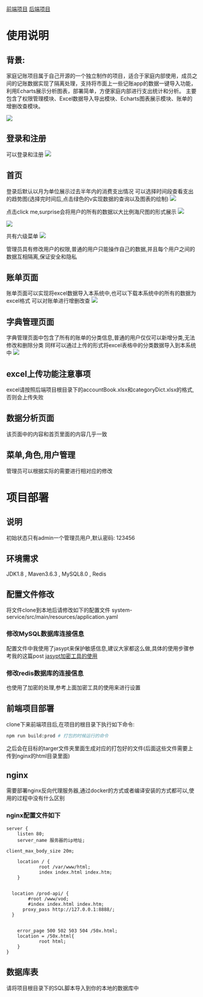 [前端项目](https://github.com/vectorstone/moneysave-front-authenticate.git)
[后端项目](https://github.com/vectorstone/moneysave-back.git)
# 使用说明
## 背景:
家庭记账项目属于自己开源的一个独立制作的项目，适合于家庭内部使用，成员之间的记账数据实现了隔离处理，支持将市面上一些记账app的数据一键导入功能，利用Echarts展示分析图表，部署简单，方便家庭内部进行支出统计和分析。
主要包含了权限管理模块、Excel数据导入导出模块、Echarts图表展示模块、账单的增删改查模块。

![](https://obsidiantuchuanggavin.oss-cn-beijing.aliyuncs.com/img/capture20230920153703.gif)
## 登录和注册
可以登录和注册
![](https://obsidiantuchuanggavin.oss-cn-beijing.aliyuncs.com/img/Pasted%20image%2020230920154151.png)
## 首页
登录后默认以月为单位展示过去半年内的消费支出情况
可以选择时间段查看支出的趋势图(选择完时间后,点击绿色的v实现数据的查询以及图表的绘制)
![](https://obsidiantuchuanggavin.oss-cn-beijing.aliyuncs.com/img/Pasted%20image%2020230920154247.png)

点击click me,surprise会将用户的所有的数据以大比例海尺图的形式展示
![](https://obsidiantuchuanggavin.oss-cn-beijing.aliyuncs.com/img/Pasted%20image%2020230920154337.png)

![](https://obsidiantuchuanggavin.oss-cn-beijing.aliyuncs.com/img/Pasted%20image%2020230920154418.png)

共有六级菜单
![](https://obsidiantuchuanggavin.oss-cn-beijing.aliyuncs.com/img/Pasted%20image%2020230920154442.png)

管理员具有修改用户的权限,普通的用户只能操作自己的数据,并且每个用户之间的数据互相隔离,保证安全和隐私

## 账单页面
账单页面可以实现将excel数据导入本系统中,也可以下载本系统中的所有的数据为excel格式
可以对账单进行增删改查
![](https://obsidiantuchuanggavin.oss-cn-beijing.aliyuncs.com/img/Pasted%20image%2020230920154604.png)
## 字典管理页面
字典管理页面中包含了所有的账单的分类信息,普通的用户仅仅可以新增分类,无法修改和删除分类
同样可以通过上传的形式将excel表格中的分类数据导入到本系统中
![](https://obsidiantuchuanggavin.oss-cn-beijing.aliyuncs.com/img/Pasted%20image%2020230920154702.png)
## excel上传功能注意事项
excel请按照后端项目根目录下的accountBook.xlsx和categoryDict.xlsx的格式,否则会上传失败
## 数据分析页面
该页面中的内容和首页里面的内容几乎一致
## 菜单,角色,用户管理
管理员可以根据实际的需要进行相对应的修改
# 项目部署
## 说明
初始状态只有admin一个管理员用户,默认密码: 123456
## 环境需求
JDK1.8 , Maven3.6.3 , MySQL8.0 , Redis
## 配置文件修改
将文件clone到本地后请修改如下的配置文件
system-service/src/main/resources/application.yaml
### 修改MySQL数据库连接信息
配置文件中我使用了jasypt来保护敏感信息,建议大家都这么做,具体的使用步骤参考我的这篇post
[jasypt加密工具的使用](http://wswxgpp.eu.org/2023/09/07/springboot%E9%A1%B9%E7%9B%AE%E4%B8%AD%E9%81%BF%E5%85%8D%E6%9A%B4%E9%9C%B2%E6%95%8F%E6%84%9F%E4%BF%A1%E6%81%AF%E7%9A%84%E6%96%B9%E6%B3%95/)
### 修改redis数据库的连接信息
也使用了加密的处理,参考上面加密工具的使用来进行设置

## 前端项目部署
clone下来前端项目后,在项目的根目录下执行如下命令:
```sh
npm run build:prod # 打包的时候运行的命令
```
之后会在目标的targer文件夹里面生成对应的打包好的文件(后面这些文件需要上传到nginx的html目录里面)
## nginx
需要部署nginx反向代理服务器,通过docker的方式或者编译安装的方式都可以,使用的过程中没有什么区别
### nginx配置文件如下
```nginx
server {
	listen 80;
	server_name 服务器的ip地址;

client_max_body_size 20m;

	location / {
			root /var/www/html;
			index index.html index.htm;
	}


  location /prod-api/ {
  		#root /www/vod;
  		#index index.html index.htm;
      proxy_pass http://127.0.0.1:8888/;
  }


	error_page 500 502 503 504 /50x.html;
	location = /50x.html{
			root html;
	}
}

```

## 数据库表
请将项目根目录下的SQL脚本导入到你的本地的数据库中
